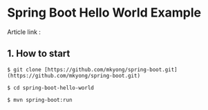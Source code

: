 # Spring Boot Hello World Example

Article link : 

## 1. How to start
```
$ git clone [https://github.com/mkyong/spring-boot.git](https://github.com/mkyong/spring-boot.git)

$ cd spring-boot-hello-world

$ mvn spring-boot:run

```
